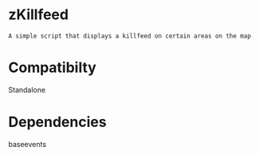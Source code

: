 # zKillfeed

    A simple script that displays a killfeed on certain areas on the map

# Compatibilty

Standalone

# Dependencies

baseevents

